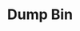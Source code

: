 ---
ee_id: '4362'
site: '1'
type: '2'
long_id: 2016-068 Dump Bin
url: 2016-068-dump-bin
title: Dump Bin
year: '2016'
medium: 'Palay Display Industries folding dump table, various DVDs '
commission:
add_credit:
dims: 30.75 x 47 x 24 in
pitch:
ps:
live_url:
related:
youtube:
imgs: dump-bin-2016-068-database-jl--KSH6.jpg
subheading:
year2: '2016'
download:
add_credits:
related_code:
layout: things-i-made
---
